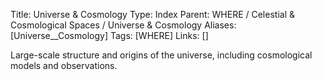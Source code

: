 Title: Universe & Cosmology
Type: Index
Parent: WHERE / Celestial & Cosmological Spaces / Universe & Cosmology
Aliases: [Universe__Cosmology]
Tags: [WHERE]
Links: []

Large-scale structure and origins of the universe, including cosmological models and observations.
